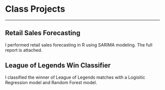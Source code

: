 # Class Projects
---
## Retail Sales Forecasting

I performed retail sales forecasting in R using SARIMA modeling. The full report is attached.

## League of Legends Win Classifier

I classified the winner of League of Legends matches with a Logisitic Regression model and Random Forest model.


